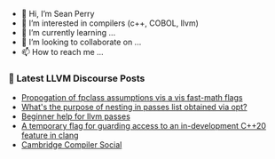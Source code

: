 - 👋 Hi, I’m Sean Perry
- 👀 I’m interested in compilers (c++, COBOL, llvm)
- 🌱 I’m currently learning ...
- 💞️ I’m looking to collaborate on ...
- 📫 How to reach me ...

<!---
s66perry/s66perry is a ✨ special ✨ repository because its `README.md` (this file) appears on your GitHub profile.
You can click the Preview link to take a look at your changes.
--->
### 📕 Latest LLVM Discourse Posts

<!-- DISCOURSE-LLVM:START -->
- [Propogation of fpclass assumptions vis a vis fast-math flags](https://discourse.llvm.org/t/propogation-of-fpclass-assumptions-vis-a-vis-fast-math-flags/76554?page=2#post_24)
- [What&#39;s the purpose of nesting in passes list obtained via opt?](https://discourse.llvm.org/t/whats-the-purpose-of-nesting-in-passes-list-obtained-via-opt/76639#post_2)
- [Beginner help for llvm passes](https://discourse.llvm.org/t/beginner-help-for-llvm-passes/76600#post_6)
- [A temporary flag for guarding access to an in-development C++20 feature in clang](https://discourse.llvm.org/t/a-temporary-flag-for-guarding-access-to-an-in-development-c-20-feature-in-clang/76597#post_5)
- [Cambridge Compiler Social](https://discourse.llvm.org/t/cambridge-compiler-social/76661#post_1)
<!-- DISCOURSE-LLVM:END -->
